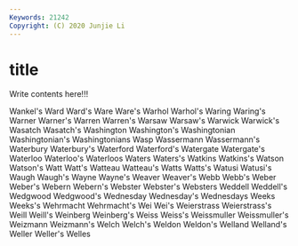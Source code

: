 ```yaml
---
Keywords: 21242
Copyright: (C) 2020 Junjie Li
---
```


# title

Write contents here!!!
 
Wankel's 
Ward 
Ward's 
Ware 
Ware's
Warhol 
Warhol's 
Waring 
Waring's 
Warner 
Warner's 
Warren 
Warren's 
Warsaw 
Warsaw's
Warwick 
Warwick's 
Wasatch 
Wasatch's 
Washington 
Washington's 
Washingtonian 
Washingtonian's 
Washingtonians 
Wasp
Wassermann 
Wassermann's 
Waterbury 
Waterbury's 
Waterford 
Waterford's 
Watergate 
Watergate's 
Waterloo 
Waterloo's
Waterloos 
Waters 
Waters's 
Watkins 
Watkins's 
Watson 
Watson's 
Watt 
Watt's 
Watteau
Watteau's 
Watts 
Watts's 
Watusi 
Watusi's 
Waugh 
Waugh's 
Wayne 
Wayne's 
Weaver
Weaver's 
Webb 
Webb's 
Weber 
Weber's 
Webern 
Webern's 
Webster 
Webster's 
Websters
Weddell 
Weddell's 
Wedgwood 
Wedgwood's 
Wednesday 
Wednesday's 
Wednesdays 
Weeks 
Weeks's 
Wehrmacht
Wehrmacht's 
Wei 
Wei's 
Weierstrass 
Weierstrass's 
Weill 
Weill's 
Weinberg 
Weinberg's 
Weiss
Weiss's 
Weissmuller 
Weissmuller's 
Weizmann 
Weizmann's 
Welch 
Welch's 
Weldon 
Weldon's 
Welland
Welland's 
Weller 
Weller's 
Welles 
